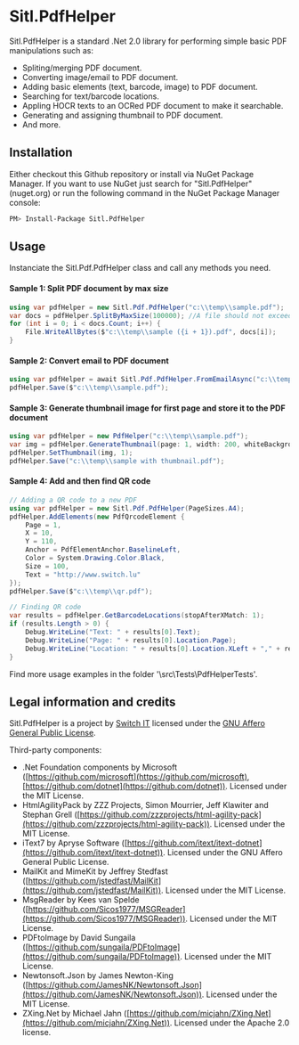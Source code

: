 # Sitl.PdfHelper
Sitl.PdfHelper is a standard .Net 2.0 library for performing simple basic PDF manipulations such as:
- Spliting/merging PDF document.
- Converting image/email to PDF document.
- Adding basic elements (text, barcode, image) to PDF document.
- Searching for text/barcode locations.
- Appling HOCR texts to an OCRed PDF document to make it searchable.
- Generating and assigning thumbnail to PDF document.
- And more.

## Installation
Either checkout this Github repository or install via NuGet Package Manager.
If you want to use NuGet just search for "Sitl.PdfHelper" (nuget.org) or run the following command in the NuGet Package Manager console:
```bash
PM> Install-Package Sitl.PdfHelper
```
## Usage
Instanciate the Sitl.Pdf.PdfHelper class and call any methods you need. 

#### Sample 1: Split PDF document by max size
```csharp
using var pdfHelper = new Sitl.Pdf.PdfHelper("c:\\temp\\sample.pdf");
var docs = pdfHelper.SplitByMaxSize(100000); //A file should not exceed 100Kb
for (int i = 0; i < docs.Count; i++) {
    File.WriteAllBytes($"c:\\temp\\sample ({i + 1}).pdf", docs[i]);
}
```

#### Sample 2: Convert email to PDF document
```csharp
using var pdfHelper = await Sitl.Pdf.PdfHelper.FromEmailAsync("c:\\temp\\sample.eml", EmailType.Mime, PageSizes.A4, includeAttachments: true);
pdfHelper.Save($"c:\\temp\\sample.pdf");
```

#### Sample 3: Generate thumbnail image for first page and store it to the PDF document
```csharp
using var pdfHelper = new PdfHelper("c:\\temp\\sample.pdf");
var img = pdfHelper.GenerateThumbnail(page: 1, width: 200, whiteBackground: true);
pdfHelper.SetThumbnail(img, 1);
pdfHelper.Save("c:\\temp\\sample with thumbnail.pdf");
```

#### Sample 4: Add and then find QR code
```csharp
// Adding a QR code to a new PDF
using var pdfHelper = new Sitl.Pdf.PdfHelper(PageSizes.A4);
pdfHelper.AddElements(new PdfQrcodeElement {
    Page = 1,
    X = 10,
    Y = 110,
    Anchor = PdfElementAnchor.BaselineLeft,
    Color = System.Drawing.Color.Black,
    Size = 100,
    Text = "http://www.switch.lu"
});
pdfHelper.Save($"c:\\temp\\qr.pdf");

// Finding QR code
var results = pdfHelper.GetBarcodeLocations(stopAfterXMatch: 1);
if (results.Length > 0) {
    Debug.WriteLine("Text: " + results[0].Text);
    Debug.WriteLine("Page: " + results[0].Location.Page);
    Debug.WriteLine("Location: " + results[0].Location.XLeft + "," + results[0].Location.YBottom);
}
```

Find more usage examples in the folder '\src\Tests\PdfHelperTests'.

## Legal information and credits
Sitl.PdfHelper is a project by [Switch IT](https://www.switch.lu) licensed under the [GNU Affero General Public License](https://www.gnu.org/licenses/).

Third-party components:
- .Net Foundation components by Microsoft ([https://github.com/microsoft](https://github.com/microsoft), [https://github.com/dotnet](https://github.com/dotnet)).
  Licensed under the MIT License.
- HtmlAgilityPack by ZZZ Projects, Simon Mourrier, Jeff Klawiter and Stephan Grell ([https://github.com/zzzprojects/html-agility-pack](https://github.com/zzzprojects/html-agility-pack)).
  Licensed under the MIT License.
- iText7 by Apryse Software ([https://github.com/itext/itext-dotnet](https://github.com/itext/itext-dotnet)).
  Licensed under the GNU Affero General Public License.
- MailKit and MimeKit by Jeffrey Stedfast ([https://github.com/jstedfast/MailKit](https://github.com/jstedfast/MailKit)).
  Licensed under the MIT License.
- MsgReader by Kees van Spelde ([https://github.com/Sicos1977/MSGReader](https://github.com/Sicos1977/MSGReader)).
  Licensed under the MIT License.
- PDFtoImage by David Sungaila ([https://github.com/sungaila/PDFtoImage](https://github.com/sungaila/PDFtoImage)).
  Licensed under the MIT License.
- Newtonsoft.Json by James Newton-King ([https://github.com/JamesNK/Newtonsoft.Json](https://github.com/JamesNK/Newtonsoft.Json)).
  Licensed under the MIT License.
- ZXing.Net by Michael Jahn ([https://github.com/micjahn/ZXing.Net](https://github.com/micjahn/ZXing.Net)).
  Licensed under the Apache 2.0 license.
